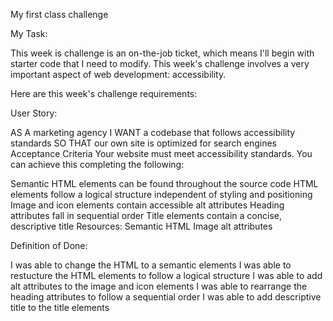 My first class challenge

My Task:

This week is challenge is an on-the-job ticket, which means I'll begin with starter code that I need to modify. This week's challenge involves a very important aspect of web development: accessibility.

Here are this week's challenge requirements:

User Story:

AS A marketing agency I WANT a codebase that follows accessibility standards SO THAT our own site is optimized for search engines Acceptance Criteria Your website must meet accessibility standards. You can achieve this completing the following:

Semantic HTML elements can be found throughout the source code HTML elements follow a logical structure independent of styling and positioning Image and icon elements contain accessible alt attributes Heading attributes fall in sequential order Title elements contain a concise, descriptive title Resources: Semantic HTML Image alt attributes

Definition of Done:

I was able to change the HTML to a semantic elements I was able to restucture the HTML elements to follow a logical structure I was able to add alt attributes to the image and icon elements I was able to rearrange the heading attributes to follow a sequential order I was able to add descriptive title to the title elements
